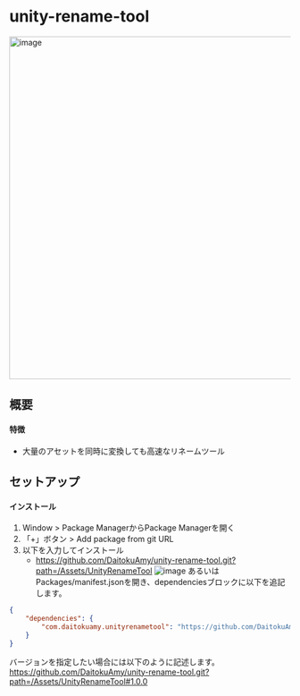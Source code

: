 # unity-rename-tool
<img width="613" alt="image" src="https://user-images.githubusercontent.com/114905982/221768604-568b458c-884c-4b59-ba61-2d864860c99d.png">

## 概要
#### 特徴
* 大量のアセットを同時に変換しても高速なリネームツール
## セットアップ
#### インストール
1. Window > Package ManagerからPackage Managerを開く
2. 「+」ボタン > Add package from git URL
3. 以下を入力してインストール
   * https://github.com/DaitokuAmy/unity-rename-tool.git?path=/Assets/UnityRenameTool
   ![image](https://user-images.githubusercontent.com/6957962/209446846-c9b35922-d8cb-4ba3-961b-52a81515c808.png)
あるいはPackages/manifest.jsonを開き、dependenciesブロックに以下を追記します。
```json
{
    "dependencies": {
        "com.daitokuamy.unityrenametool": "https://github.com/DaitokuAmy/unity-rename-tool.git?path=/Assets/UnityRenameTool"
    }
}
```
バージョンを指定したい場合には以下のように記述します。  
https://github.com/DaitokuAmy/unity-rename-tool.git?path=/Assets/UnityRenameTool#1.0.0
